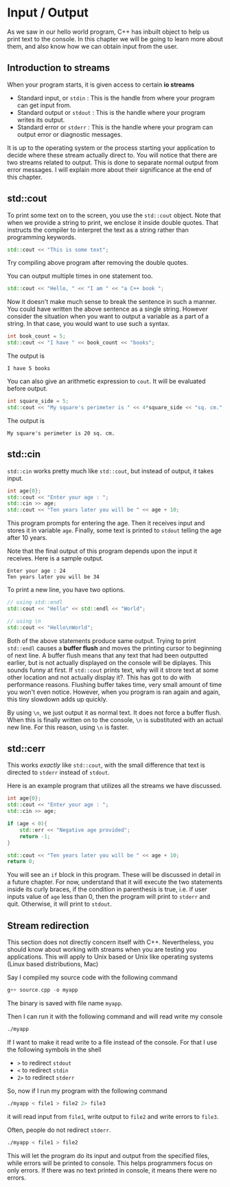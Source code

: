 # Input / Output

As we saw in our hello world program, C++ has inbuilt object to help us print text to the console. In this chapter we will be going to learn more about them, and also know how we can obtain input from the user.

## Introduction to streams

When your program starts, it is given access to certain **io streams**

- Standard input, or `stdin` : This is the handle from where your program can get input from.
- Standard output or `stdout` : This is the handle where your program writes its output.
- Standard error or `stderr` : This is the handle where your program can output error or diagnostic messages.

It is up to the operating system or the process starting your application to decide where these stream actually direct to. You will notice that there are two streams related to output. This is done to separate normal output from error messages. I will explain more about their significance at the end of this chapter.

## std::cout

To print some text on to the screen, you use the `std::cout` object. Note that when we provide a string to print, we enclose it inside double quotes. That instructs the compiler to interpret the text as a string rather than programming keywords.

```cpp
std::cout << "This is some text";
```

Try compiling above program after removing the double quotes.

You can output multiple times in one statement too.

```cpp
std::cout << "Hello, " << "I am " << "a C++ book ";
```

Now it doesn't make much sense to break the sentence in such a manner. You could have written the above sentence as a single string. However consider the situation when you want to output a variable as a part of a string. In that case, you would want to use such a syntax.

```cpp
int book_count = 5;
std::cout << "I have " << book_count << "books";
```

The output is

```
I have 5 books
```

You can also give an arithmetic expression to `cout`. It will be evaluated before output.

```cpp
int square_side = 5;
std::cout << "My square's perimeter is " << 4*square_side << "sq. cm.";
```

The output is

```
My square's perimeter is 20 sq. cm.
```

## std::cin

`std::cin` works pretty much like `std::cout`, but instead of output, it takes input.

```cpp
int age{0};
std::cout << "Enter your age : ";
std::cin >> age;
std::cout << "Ten years later you will be " << age + 10;
```

This program prompts for entering the age. Then it receives input and stores it in variable `age`. Finally, some text is printed to `stdout` telling the age after 10 years.

Note that the final output of this program depends upon the input it receives. Here is a sample output.

```
Enter your age : 24
Ten years later you will be 34
```

To print a new line, you have two options.

```cpp
// using std::endl
std::cout << "Hello" << std::endl << "World";

// using \n
std::cout << "Hello\nWorld";
```

Both of the above statements produce same output. Trying to print `std::endl` causes a **buffer flush** and moves the printing cursor to beginning of next line. A buffer flush means that any text that had been outputted earlier, but is not actually displayed on the console will be diplayes. This sounds funny at first. If `std::cout` prints text, why will it strore text at some other location and not actually display it?. This has got to do with performance reasons. Flushing buffer takes time, very small amount of time you won't even notice. However, when you program is ran again and again, this tiny slowdown adds up quickly.

By using `\n`, we just output it as normal text. It does not force a buffer flush. When this is finally written on to the console, `\n` is substituted with an actual new line. For this reason, using `\n` is faster.

## std::cerr

This works _exactly_ like `std::cout`, with the small difference that text is directed to `stderr` instead of `stdout`.

Here is an example program that utilizes all the streams we have discussed.

```cpp
int age{0};
std::cout << "Enter your age : ";
std::cin >> age;

if (age < 0){
    std::err << "Negative age provided";
    return -1;
}

std::cout << "Ten years later you will be " << age + 10;
return 0;
```

You will see an `if` block in this program. These will be discussed in detail in a future chapter. For now, understand that it will execute the two statements inside its curly braces, if the condition in parenthesis is true, i.e. if user inputs value of `age` less than 0, then the program will print to `stderr` and quit. Otherwise, it will print to `stdout`.

## Stream redirection

This section does not directly concern itself with C++. Nevertheless, you should know about working with streams when you are testing you applications. This will apply to Unix based or Unix like operating systems (Linux based distributions, Mac)

Say I compiled my source code with the following command

```cpp
g++ source.cpp -o myapp
```

The binary is saved with file name `myapp`.

Then I can run it with the following command and will read write my console

```sh
./myapp
```

If I want to make it read write to a file instead of the console. For that I use the following symbols in the shell

- `>` to redirect `stdout`
- `<` to redirect `stdin`
- `2>` to redirect `stderr`

So, now if I run my program with the following command

```sh
./myapp < file1 > file2 2> file3
```

it will read input from `file1`, write output to `file2` and write errors to `file3`.

Often, people do not redirect `stderr`.

```sh
./myapp < file1 > file2
```

This will let the program do its input and output from the specified files, while errors will be printed to console. This helps programmers focus on only errors. If there was no text printed in console, it means there were no errors.
